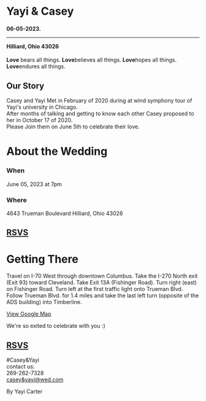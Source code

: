 <!DOCTYPE html>
<html>
  <head>
    <title>wedding</title>
  </head>
  <body>
    <h1>Yayi & Casey</h1>
    <h4>06-05-2023. <hr/> Hilliard, Ohio 43026</h4>
    <p><strong>Love</strong> bears all things. <strong>Love</strong>believes all things. <strong>Love</strong>hopes all things. <strong>Love</strong>endures all things.</p>
    <h2>Our Story</h2>
    <p> Casey and Yayi Met in February of 2020 during at wind symphony tour of Yayi's university in Chicago. </br> After months of talking and getting to know each other Casey proposed to her in October 17 of 2020. </br> Please Join them on June 5th to celebrate their love. </p>
<h1>About the Wedding</h1>
<h3>When</h3>
<p>June 05, 2023 at 7pm</p>
<h3>Where</h3>
<p>4643 Trueman Boulevard
Hilliard, Ohio 43026</p>
<h2><b><a href="https://form.jotform.com/221945610108147">RSVS</a></b></h2>
<h1>Getting There</h1>
<p>Travel on I-70 West through downtown Columbus. Take the I-270 North exit (Exit 93) toward Cleveland. Take Exit 13A (Fishinger Road). Turn right (east) on Fishinger Road. Turn left at the first traffic light onto Trueman Blvd. Follow Trueman Blvd. for 1.4 miles and take the last left turn (opposite of the ADS building) into Timberline.</p>
<p><a href="https://goo.gl/maps/5c7uNpSCjHycJfKE8" target="_blank">View Google Map</a></p>
<P>We're so exited to celebrate with you :)</p>
<p><h2><a href="https://form.jotform.com/221945610108147">RSVS</a></h2></p>
<footer>
  <p>#Casey&Yayi<br>
  contact us:<br> 269-262-7328<br><a href="mailto:casey&yayi@wed.com">casey&yayi@wed.com</a></p>
  <p> By Yayi Carter</p>
</footer>
  </body>
  
</html>
